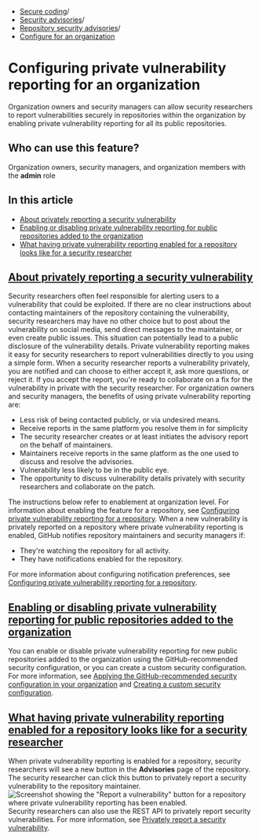   * [Secure coding](https://docs.github.com/en/code-security "Secure coding")/
  * [Security advisories](https://docs.github.com/en/code-security/security-advisories "Security advisories")/
  * [Repository security advisories](https://docs.github.com/en/code-security/security-advisories/working-with-repository-security-advisories "Repository security advisories")/
  * [Configure for an organization](https://docs.github.com/en/code-security/security-advisories/working-with-repository-security-advisories/configuring-private-vulnerability-reporting-for-an-organization "Configure for an organization")


# Configuring private vulnerability reporting for an organization
Organization owners and security managers can allow security researchers to report vulnerabilities securely in repositories within the organization by enabling private vulnerability reporting for all its public repositories.
## Who can use this feature?
Organization owners, security managers, and organization members with the **admin** role
## In this article
  * [About privately reporting a security vulnerability](https://docs.github.com/en/code-security/security-advisories/working-with-repository-security-advisories/configuring-private-vulnerability-reporting-for-an-organization#about-privately-reporting-a-security-vulnerability)
  * [Enabling or disabling private vulnerability reporting for public repositories added to the organization](https://docs.github.com/en/code-security/security-advisories/working-with-repository-security-advisories/configuring-private-vulnerability-reporting-for-an-organization#enabling-or-disabling-private-vulnerability-reporting-for-public-repositories-added-to-the-organization)
  * [What having private vulnerability reporting enabled for a repository looks like for a security researcher](https://docs.github.com/en/code-security/security-advisories/working-with-repository-security-advisories/configuring-private-vulnerability-reporting-for-an-organization#what-having-private-vulnerability-reporting-enabled-for-a-repository-looks-like-for-a-security-researcher)


## [About privately reporting a security vulnerability](https://docs.github.com/en/code-security/security-advisories/working-with-repository-security-advisories/configuring-private-vulnerability-reporting-for-an-organization#about-privately-reporting-a-security-vulnerability)
Security researchers often feel responsible for alerting users to a vulnerability that could be exploited. If there are no clear instructions about contacting maintainers of the repository containing the vulnerability, security researchers may have no other choice but to post about the vulnerability on social media, send direct messages to the maintainer, or even create public issues. This situation can potentially lead to a public disclosure of the vulnerability details.
Private vulnerability reporting makes it easy for security researchers to report vulnerabilities directly to you using a simple form.
When a security researcher reports a vulnerability privately, you are notified and can choose to either accept it, ask more questions, or reject it. If you accept the report, you're ready to collaborate on a fix for the vulnerability in private with the security researcher.
For organization owners and security managers, the benefits of using private vulnerability reporting are:
  * Less risk of being contacted publicly, or via undesired means.
  * Receive reports in the same platform you resolve them in for simplicity
  * The security researcher creates or at least initiates the advisory report on the behalf of maintainers.
  * Maintainers receive reports in the same platform as the one used to discuss and resolve the advisories.
  * Vulnerability less likely to be in the public eye.
  * The opportunity to discuss vulnerability details privately with security researchers and collaborate on the patch.


The instructions below refer to enablement at organization level. For information about enabling the feature for a repository, see [Configuring private vulnerability reporting for a repository](https://docs.github.com/en/code-security/security-advisories/working-with-repository-security-advisories/configuring-private-vulnerability-reporting-for-a-repository).
When a new vulnerability is privately reported on a repository where private vulnerability reporting is enabled, GitHub notifies repository maintainers and security managers if:
  * They're watching the repository for all activity.
  * They have notifications enabled for the repository.


For more information about configuring notification preferences, see [Configuring private vulnerability reporting for a repository](https://docs.github.com/en/code-security/security-advisories/working-with-repository-security-advisories/configuring-private-vulnerability-reporting-for-a-repository#configuring-notifications-for-private-vulnerability-reporting).
## [Enabling or disabling private vulnerability reporting for public repositories added to the organization](https://docs.github.com/en/code-security/security-advisories/working-with-repository-security-advisories/configuring-private-vulnerability-reporting-for-an-organization#enabling-or-disabling-private-vulnerability-reporting-for-public-repositories-added-to-the-organization)
You can enable or disable private vulnerability reporting for new public repositories added to the organization using the GitHub-recommended security configuration, or you can create a custom security configuration. For more information, see [Applying the GitHub-recommended security configuration in your organization](https://docs.github.com/en/code-security/securing-your-organization/enabling-security-features-in-your-organization/applying-the-github-recommended-security-configuration-in-your-organization) and [Creating a custom security configuration](https://docs.github.com/en/code-security/securing-your-organization/enabling-security-features-in-your-organization/creating-a-custom-security-configuration).
## [What having private vulnerability reporting enabled for a repository looks like for a security researcher](https://docs.github.com/en/code-security/security-advisories/working-with-repository-security-advisories/configuring-private-vulnerability-reporting-for-an-organization#what-having-private-vulnerability-reporting-enabled-for-a-repository-looks-like-for-a-security-researcher)
When private vulnerability reporting is enabled for a repository, security researchers will see a new button in the **Advisories** page of the repository. The security researcher can click this button to privately report a security vulnerability to the repository maintainer.
![Screenshot showing the "Report a vulnerability" button for a repository where private vulnerability reporting has been enabled.](https://docs.github.com/assets/cb-73228/images/help/security/report-a-vulnerability-button.png)
Security researchers can also use the REST API to privately report security vulnerabilities. For more information, see [Privately report a security vulnerability](https://docs.github.com/en/rest/security-advisories/repository-advisories#privately-report-a-security-vulnerability).
